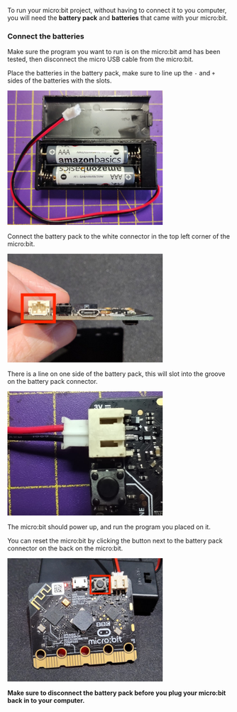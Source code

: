 To run your micro:bit project, without having to connect it to you computer, you will need the **battery pack** and **batteries** that came with your micro:bit. 

### Connect the batteries

Make sure the program you want to run is on the micro:bit amd has been tested, then disconnect the micro USB cable from the micro:bit.

Place the batteries in the battery pack, make sure to line up the `-` and `+` sides of the batteries with the slots.

<img src="images/microbit-battery-insert.jpg" alt="The micro:bit battery pack containing two AAA batteries. The batteries are aligned so that the negative ends are placed against the spring contacts of the holder." width="350"/>

Connect the battery pack to the white connector in the top left corner of the micro:bit. 

<img src="images/battery-port.jpg" alt="The top of the micro:bit the battery connector on the right is highlighted. " width="350"/>

There is a line on one side of the battery pack, this will slot into the groove on the battery pack connector. 

<img src="images/microbit-battery-connect.jpg" alt="The battery power lead partially connected to the micro:bit. The micro:bit has the connection ports showing, and the lead is orientated so that the central strip is uppermost. " width="350"/>

The micro:bit should power up, and run the program you placed on it.

You can reset the micro:bit by clicking the button next to the battery pack connector on the back on the micro:bit. 

<img src="images/reset-button.jpg" alt="The back of a micro:bit with the reset button next to the USB connector highlighted." width="350"/>

**Make sure to disconnect the battery pack before you plug your micro:bit back in to your computer.**

